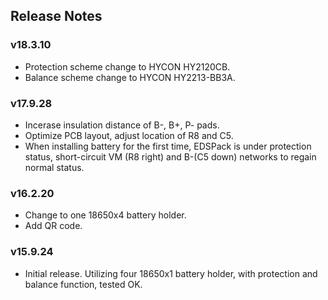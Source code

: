 ## Release Notes

### v18.3.10

- Protection scheme change to HYCON HY2120CB.
- Balance scheme change to HYCON HY2213-BB3A.

### v17.9.28

- Incerase insulation distance of B-, B+, P- pads.
- Optimize PCB layout, adjust location of R8 and C5.
- When installing battery for the first time, EDSPack is under protection status,
  short-circuit VM (R8 right) and B-(C5 down) networks to regain normal status.

### v16.2.20

- Change to one 18650x4 battery holder.
- Add QR code.

### v15.9.24

- Initial release. Utilizing four 18650x1 battery holder, 
  with protection and balance function, tested OK.